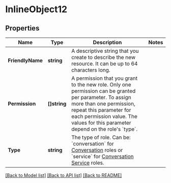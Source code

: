 # InlineObject12

## Properties

Name | Type | Description | Notes
------------ | ------------- | ------------- | -------------
**FriendlyName** | **string** | A descriptive string that you create to describe the new resource. It can be up to 64 characters long. | 
**Permission** | **[]string** | A permission that you grant to the new role. Only one permission can be granted per parameter. To assign more than one permission, repeat this parameter for each permission value. The values for this parameter depend on the role&#39;s &#x60;type&#x60;. | 
**Type** | **string** | The type of role. Can be: &#x60;conversation&#x60; for [Conversation](https://www.twilio.com/docs/conversations/api/conversation-resource) roles or &#x60;service&#x60; for [Conversation Service](https://www.twilio.com/docs/conversations/api/service-resource) roles. | 

[[Back to Model list]](../README.md#documentation-for-models) [[Back to API list]](../README.md#documentation-for-api-endpoints) [[Back to README]](../README.md)


